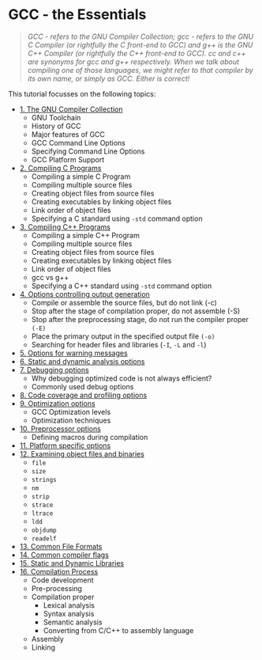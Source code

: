 # GCC - the Essentials

> *GCC - refers to the GNU Compiler Collection; gcc - refers to the GNU C Compiler (or rightfully the C front-end to GCC) and g++ is the GNU C++ Compiler (or rightfully the C++ front-end to GCC). *cc* and *c++* are synonyms for gcc and g++ respectively. When we talk about compiling one of those languages, we might refer to that compiler by its own name, or simply as GCC. Either is correct!*

This tutorial focusses on the following topics:

* [1. The GNU Compiler Collection](/GCC/01.The-GNU-Compiler-Collection.md)
     * GNU Toolchain
     * History of GCC 
     * Major features of GCC
     * GCC Command Line Options
     * Specifying Command Line Options
     * GCC Platform Support
* [2. Compiling C Programs](/GCC/02.Compiling-C-Programs.md)
    * Compiling a simple C Program
    * Compiling multiple source files
    * Creating object files from source files
    * Creating executables by linking object files
    * Link order of object files
    * Specifying a C standard using ``-std`` command option
* [3. Compiling C++ Programs](/GCC/03.Compiling-C++Programs.md)
    * Compiling a simple C++ Program
    * Compiling multiple source files
    * Creating object files from source files
    * Creating executables by linking object files
    * Link order of object files
    * gcc vs g++
    * Specifying a C++ standard using ``-std`` command option
* [4. Options controlling output generation](/GCC/04.Options-controlling-output-generation.md)
    * Compile or assemble the source files, but do not link (-c)
    * Stop after the stage of compilation proper, do not assemble (-S)
    * Stop after the preprocessing stage, do not run the compiler proper ``(-E)`` 
    * Place the primary output in the specified output file ``(-o)``
    * Searching for header files and libraries (``-I``, ``-L`` and ``-l``)
* [5. Options for warning messages](/GCC/05.Options-for-warning-messages.md)
* [6. Static and dynamic analysis options](/GCC/06.Static-and-dynamic-analysis-options.md)
* [7. Debugging options](/GCC/07.Debugging-options.md)
    * Why debugging optimized code is not always efficient?
    * Commonly used debug options
* [8. Code coverage and profiling options](08.Code-coverage-and-profiling-options.md)
* [9. Optimization options](/GCC/09.Optimization-options.md)
    * GCC Optimization levels
    * Optimization techniques
* [10. Preprocessor options](/GCC/10.Preprocessor-options.md)
    * Defining macros during compilation
* [11. Platform specific options](/GCC/11.Platform-specific-options.md)
* [12. Examining object files and binaries ](/GCC/12.Examining-object-files-and-binaries.md)
    * ``file``
    * ``size``
    * ``strings``
    * ``nm``
    * ``strip``
    * ``strace``
    * ``ltrace``
    * ``ldd``
    * ``objdump``
    * ``readelf`` 
* [13. Common File Formats](/GCC/13.Common-File-Formats.md)  
* [14. Common compiler flags](/GCC/14.Common-compiler-flags.md)  
* [15. Static and Dynamic Libraries](/GCC/15.Static-Dynamic-Libraries.md)  
* [16. Compilation Process](/GCC/16.Compilation-Process.md)  
    * Code development
    * Pre-processing
    * Compilation proper
        * Lexical analysis
        * Syntax analysis
        * Semantic analysis
        * Converting from C/C++ to assembly language
    * Assembly
    * Linking
